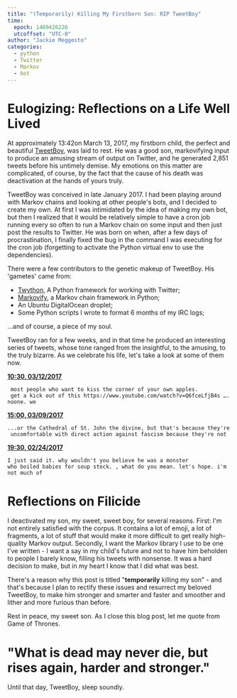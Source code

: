```yaml
---
title: "(Temporarily) Killing My Firstborn Son: RIP TweetBoy"
time:
  epoch: 1489426226
  utcoffset: "UTC-0"
author: "Jackie Meggesto"
categories:
  - python
  - Twitter
  - Markov
  - bot 
---
```


# Eulogizing: Reflections on a Life Well Lived

At approximately 13:42on March 13, 2017, my firstborn child, the perfect and beautiful [TweetBoy](https://twitter.com/_Tweet_Boy), was laid to rest. He was a good son, markovifying input to produce an amusing stream of output on Twitter, and he generated 2,851 tweets before his untimely demise. My emotions on this matter are complicated, of course, by the fact that the cause of his death was deactivation at the hands of yours truly. 

TweetBoy was conceived in late January 2017. I had been playing around with Markov chains and looking at other people's bots, and I decided to create my own. At first I was intimidated by the idea of making my own bot, but then I realized that it would be relatively simple to have a cron job running every so often to run a Markov chain on some input and then just post the results to Twitter. He was born on when, after a few days of procrastination, I finally fixed the bug in the command I was executing for the cron job (forgetting to activate the Python virtual env to use the dependencies).

There were a few contributors to the genetic makeup of TweetBoy. His 'gametes' came from:

 - [Twython](https://github.com/ryanmcgrath/twython), A Python framework for working with Twitter;
 -  [Markovify](https://github.com/jsvine/markovify), a Markov chain framework in Python;
 -  An Ubuntu DigitalOcean droplet;
 -  Some Python scripts I wrote to format 6 months of my IRC logs;

...and of course, a piece of my soul. 

TweetBoy ran for a few weeks, and in that time he produced an interesting series of tweets, whose tone ranged from the insightful, to the amusing, to the truly bizarre. As we celebrate his life, let's take a look at some of them now.

[**10:30, 03/12/2017**](https://twitter.com/_Tweet_Boy/status/840978200817741825)

     most people who want to kiss the corner of your own apples. 
     get a kick out of this https://www.youtube.com/watch?v=Q6fceLfjB4s …. noone. we

[**15:00, 03/09/2017**](https://twitter.com/_Tweet_Boy/status/839974084784062465)

    ...or the Cathedral of St. John the divine, but that's because they're 
     uncomfortable with direct action against fascism because they're not

[**19:30, 02/24/2017**](https://twitter.com/_Tweet_Boy/status/835330989509443585)

    I just said it. why wouldn't you believe he was a monster 
    who boiled babies for soup stock. , what do you mean. let's hope. i'm not much of

# Reflections on Filicide

I deactivated my son, my sweet, sweet boy, for several reasons. First: I'm not entirely satisfied with the corpus. It contains a lot of emoji, a lot of fragments, a lot of stuff that would make it more difficult to get really high-quality Markov output. Secondly, I want the Markov library I use to be one I've written - I want a say in my child's future and not to have him beholden to people I barely know, filling his tweets with nonsense. It was a hard decision to make, but in my heart I know that I did what was best.


There's a reason why this post is titled "**temporarily** killing my son" - and that's because I plan to rectify these issues and resurrect my beloved TweetBoy, to make him stronger and smarter and faster and smoother and lither and more furious than before. 

Rest in peace, my sweet son. As I close this blog post, let me quote from Game of Thrones.

# "What is dead may never die, but rises again, harder and stronger." 

Until that day, TweetBoy, sleep soundly. 
